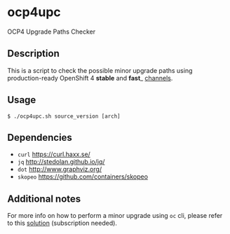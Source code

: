 # ocp4upc
OCP4 Upgrade Paths Checker
## Description
This is a script to check the possible minor upgrade paths using production-ready OpenShift 4 **stable** and **fast**_ [channels](https://docs.openshift.com/container-platform/4.3/updating/updating-cluster-between-minor.html#understanding-upgrade-channels_updating-cluster-between-minor).
## Usage
~~~
$ ./ocp4upc.sh source_version [arch]
~~~
## Dependencies
- `curl` <https://curl.haxx.se/>
- `jq` <http://stedolan.github.io/jq/>
- `dot` <http://www.graphviz.org/>
- `skopeo` <https://github.com/containers/skopeo>
## Additional notes
For more info on how to perform a minor upgrade using `oc` cli, please refer to this [solution](https://access.redhat.com/solutions/4606811) (subscription needed).
